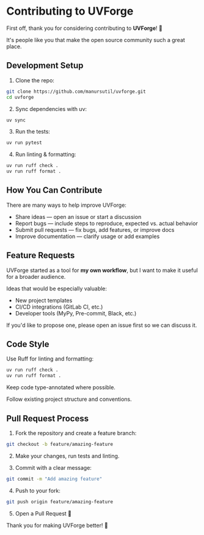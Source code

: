 # Contributing to UVForge

First off, thank you for considering contributing to **UVForge**! 🎉

It's people like you that make the open source community such a great place.

## Development Setup

1. Clone the repo:

```bash
git clone https://github.com/manursutil/uvforge.git
cd uvforge
```

2. Sync dependencies with uv:

```bash
uv sync
```

3. Run the tests:

```bash
uv run pytest
```

4. Run linting & formatting:

```bash
uv run ruff check .
uv run ruff format .
```

## How You Can Contribute

There are many ways to help improve UVForge:

- Share ideas — open an issue or start a discussion
- Report bugs — include steps to reproduce, expected vs. actual behavior
- Submit pull requests — fix bugs, add features, or improve docs
- Improve documentation — clarify usage or add examples

## Feature Requests

UVForge started as a tool for **my own workflow**, but I want to make it useful for a broader audience.

Ideas that would be especially valuable:

- New project templates
- CI/CD integrations (GitLab CI, etc.)
- Developer tools (MyPy, Pre-commit, Black, etc.)

If you'd like to propose one, please open an issue first so we can discuss it.

## Code Style

Use Ruff for linting and formatting:

```bash
uv run ruff check .
uv run ruff format .
```

Keep code type-annotated where possible.

Follow existing project structure and conventions.

## Pull Request Process

1. Fork the repository and create a feature branch:

```bash
git checkout -b feature/amazing-feature
```

2. Make your changes, run tests and linting.

3. Commit with a clear message:

```bash
git commit -m "Add amazing feature"
```

4. Push to your fork:

```bash
git push origin feature/amazing-feature
```

5. Open a Pull Request 🚀

Thank you for making UVForge better! 🙌
